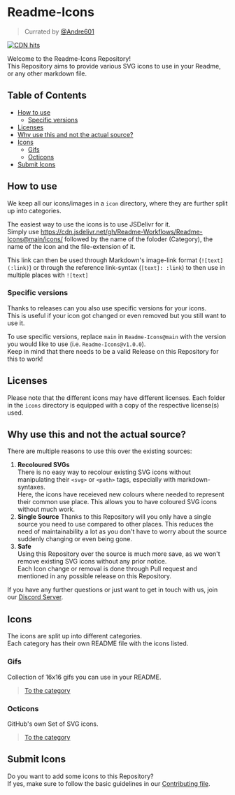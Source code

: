 [andre601]: https://github.com/Andre601
[discord]: https://discord.gg/2a9VC4AK6x
[contributing]: https://github.com/Readme-Workflows/Readme-Icons/blob/main/CONTRIBUTING.md


# Readme-Icons
> Currated by [@Andre601][andre601]

[![CDN hits](https://data.jsdelivr.com/v1/package/gh/Readme-Workflows/Readme-Icons/badge)](https://www.jsdelivr.com/package/gh/Readme-Workflows/Readme-Icons)

Welcome to the Readme-Icons Repository!  
This Repository aims to provide various SVG icons to use in your Readme, or any other markdown file.

## Table of Contents

- [How to use](#how-to-use)
  - [Specific versions](#specific-versions)
- [Licenses](#licenses)
- [Why use this and not the actual source?](#why-use-this-and-not-the-actual-source)
- [Icons](#icons)
  - [Gifs](#gifs)
  - [Octicons](#octicons)
- [Submit Icons](#submit-icons)

## How to use
We keep all our icons/images in a `icon` directory, where they are further split up into categories.

The easiest way to use the icons is to use JSDelivr for it.  
Simply use https://cdn.jsdelivr.net/gh/Readme-Workflows/Readme-Icons@main/icons/ followed by the name of the foloder (Category), the name of the icon and the file-extension of it.

This link can then be used through Markdown's image-link format (`![text](:link)`) or through the reference link-syntax (`[text]: :link`) to then use in multiple places with `![text]`

### Specific versions
Thanks to releases can you also use specific versions for your icons.  
This is useful if your icon got changed or even removed but you still want to use it.

To use specific versions, replace `main` in `Readme-Icons@main` with the version you would like to use (i.e. `Readme-Icons@v1.0.0`).  
Keep in mind that there needs to be a valid Release on this Repository for this to work!

## Licenses

Please note that the different icons may have different licenses. Each folder in the `icons` directory is equipped with a copy of the respective license(s) used.

## Why use this and not the actual source?

There are multiple reasons to use this over the existing sources:

1. **Recoloured SVGs**  
   There is no easy way to recolour existing SVG icons without manipulating their `<svg>` or `<path>` tags, especially with markdown-syntaxes.  
   Here, the icons have receieved new colours where needed to represent their common use place. This allows you to have coloured SVG icons without much work.
2. **Single Source**
   Thanks to this Repository will you only have a single source you need to use compared to other places. This reduces the need of maintainability a lot as you don't have to worry about the source suddenly changing or even being gone.  
3. **Safe**  
   Using this Repository over the source is much more save, as we won't remove existing SVG icons without any prior notice.  
   Each Icon change or removal is done through Pull request and mentioned in any possible release on this Repository.

If you have any further questions or just want to get in touch with us, join our [Discord Server][discord].

## Icons
The icons are split up into different categories.  
Each category has their own README file with the icons listed.

### Gifs
Collection of 16x16 gifs you can use in your README.

> [To the category][categoryGifs]

[categoryGifs]: https://github.com/Readme-Workflows/Readme-Icons/tree/main/icons/gifs

### Octicons
GitHub's own Set of SVG icons.

> [To the category][categoryOcticons]

[categoryOcticons]: https://github.com/Readme-Workflows/Readme-Icons/tree/main/icons/octicons

## Submit Icons

Do you want to add some icons to this Repository?  
If yes, make sure to follow the basic guidelines in our [Contributing file][contributing].
